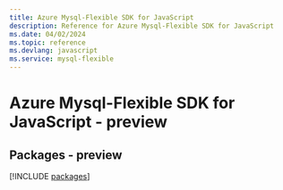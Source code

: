```yaml
---
title: Azure Mysql-Flexible SDK for JavaScript
description: Reference for Azure Mysql-Flexible SDK for JavaScript
ms.date: 04/02/2024
ms.topic: reference
ms.devlang: javascript
ms.service: mysql-flexible
---
```

# Azure Mysql-Flexible SDK for JavaScript - preview
## Packages - preview
[!INCLUDE [packages](mysql-flexible-index.md)]